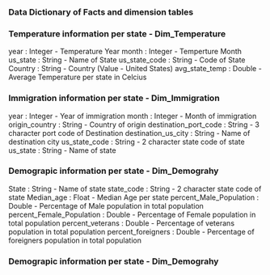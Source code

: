 ### Data Dictionary of Facts and dimension tables

### Temperature information per state - Dim_Temperature

year : Integer - Temperature Year
month : Integer - Temperture Month
us_state : String - Name of State
us_state_code : String - Code of State
Country : String - Country (Value - United States)
avg_state_temp : Double - Average Temperature per state in Celcius


### Immigration information per state - Dim_Immigration
year : Integer - Year of immigration
month : Integer - Month of immigration
origin_country : String - Country of origin
destination_port_code : String - 3 character port code of Destination
destination_us_city : String - Name of destination city
us_state_code : String - 2 character state code of state
us_state : String - Name of state


### Demograpic information per state - Dim_Demograhy
State : String - Name of state
state_code : String - 2 character state code of state
Median_age : Float - Median Age per state
percent_Male_Population : Double - Percentage of Male population in total population
percent_Female_Population : Double - Percentage of Female population in total population
percent_veterans : Double - Percentage of veterans population in total population
percent_foreigners : Double - Percentage of foreigners population in total population


### Demograpic information per state - Dim_Demograhy